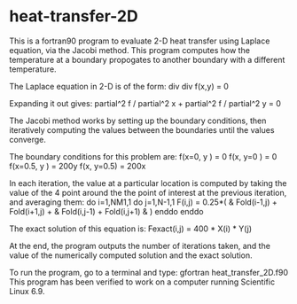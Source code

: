 # heat-transfer-2D

This is a fortran90 program to evaluate 2-D heat transfer using Laplace equation, 
via the Jacobi method.
This program computes how the temperature at a boundary propogates to another boundary 
with a different temperature.

The Laplace equation in 2-D is of the form:
  div div f(x,y) = 0

Expanding it out gives:
  partial^2 f / partial^2 x + partial^2 f / partial^2 y = 0
  
The Jacobi method works by setting up the boundary conditions, then iteratively 
computing the values between the boundaries until the values converge.

The boundary conditions for this problem are:
  f(x=0,   y    ) = 0
  f(x,     y=0  ) = 0
  f(x=0.5, y    ) = 200y
  f(x,     y=0.5) = 200x
  
In each iteration, the value at a particular location is computed by taking
the value of the 4 point around the the point of interest at the previous 
iteration, and averaging them:
  do i=1,NM1,1
    do j=1,N-1,1
      F(i,j) = 0.25*( &
                      Fold(i-1,j) + Fold(i+1,j) + &
                      Fold(i,j-1) + Fold(i,j+1)   &
                    )
    enddo
  enddo

The exact solution of this equation is:
  Fexact(i,j) = 400 * X(i) * Y(j)
  
At the end, the program outputs the number of iterations taken, and the value
of the numerically computed solution and the exact solution.

To run the program, go to a terminal and type: gfortran heat_transfer_2D.f90
This program has been verified to work on a computer running Scientific Linux 6.9.
